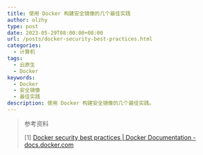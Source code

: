 ```yaml
---
title: 使用 Docker 构建安全镜像的几个最佳实践
author: olzhy
type: post
date: 2023-05-29T08:00:00+08:00
url: /posts/docker-security-best-practices.html
categories:
  - 计算机
tags:
  - 云原生
  - Docker
keywords:
  - Docker
  - 安全镜像
  - 最佳实践
description: 使用 Docker 构建安全镜像的几个最佳实践。
---
```


> 参考资料
>
> [1] [Docker security best practices | Docker Documentation - docs.docker.com](https://docs.docker.com/develop/security-best-practices/)
